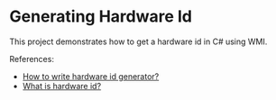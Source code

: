 # Generating Hardware Id

This project demonstrates how to get a hardware id in C# using WMI.

References:
 * [How to write hardware id generator?](https://www.armdot.com/blog/2020/07/31/how-to-write-hardware-id-generator/)
 * [What is hardware id?](https://en.wikipedia.org/wiki/Device_fingerprint)
